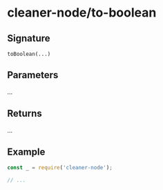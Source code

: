 # cleaner-node/to-boolean

## Signature

`toBoolean(...)`

## Parameters

...

## Returns

...

## Example

```javascript
const _ = require('cleaner-node');

// ...
```
